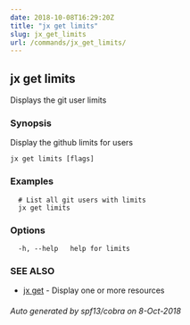 ```yaml
---
date: 2018-10-08T16:29:20Z
title: "jx get limits"
slug: jx_get_limits
url: /commands/jx_get_limits/
---
```

## jx get limits

Displays the git user limits

### Synopsis

Display the github limits for users

```
jx get limits [flags]
```

### Examples

```
  # List all git users with limits
  jx get limits
```

### Options

```
  -h, --help   help for limits
```

### SEE ALSO

* [jx get](/commands/jx_get/)	 - Display one or more resources

###### Auto generated by spf13/cobra on 8-Oct-2018
